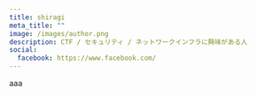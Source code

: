```yaml
---
title: shiragi
meta_title: ""
image: /images/author.png
description: CTF / セキュリティ / ネットワークインフラに興味がある人
social:
  facebook: https://www.facebook.com/
---
```


aaa
